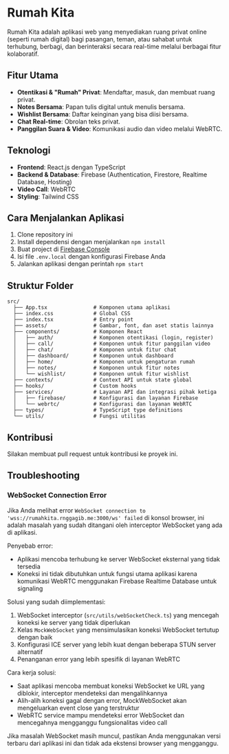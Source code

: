 # Rumah Kita

Rumah Kita adalah aplikasi web yang menyediakan ruang privat online (seperti rumah digital) bagi pasangan, teman, atau sahabat untuk terhubung, berbagi, dan berinteraksi secara real-time melalui berbagai fitur kolaboratif.

## Fitur Utama

- **Otentikasi & "Rumah" Privat**: Mendaftar, masuk, dan membuat ruang privat.
- **Notes Bersama**: Papan tulis digital untuk menulis bersama.
- **Wishlist Bersama**: Daftar keinginan yang bisa diisi bersama.
- **Chat Real-time**: Obrolan teks privat.
- **Panggilan Suara & Video**: Komunikasi audio dan video melalui WebRTC.

## Teknologi

- **Frontend**: React.js dengan TypeScript
- **Backend & Database**: Firebase (Authentication, Firestore, Realtime Database, Hosting)
- **Video Call**: WebRTC
- **Styling**: Tailwind CSS

## Cara Menjalankan Aplikasi

1. Clone repository ini
2. Install dependensi dengan menjalankan `npm install`
3. Buat project di [Firebase Console](https://console.firebase.google.com/)
4. Isi file `.env.local` dengan konfigurasi Firebase Anda
5. Jalankan aplikasi dengan perintah `npm start`

## Struktur Folder

```
src/
  ├── App.tsx               # Komponen utama aplikasi
  ├── index.css             # Global CSS
  ├── index.tsx             # Entry point
  ├── assets/               # Gambar, font, dan aset statis lainnya
  ├── components/           # Komponen React
  │   ├── auth/             # Komponen otentikasi (login, register)
  │   ├── call/             # Komponen untuk fitur panggilan video
  │   ├── chat/             # Komponen untuk fitur chat
  │   ├── dashboard/        # Komponen untuk dashboard
  │   ├── home/             # Komponen untuk pengaturan rumah
  │   ├── notes/            # Komponen untuk fitur notes
  │   └── wishlist/         # Komponen untuk fitur wishlist
  ├── contexts/             # Context API untuk state global
  ├── hooks/                # Custom hooks
  ├── services/             # Layanan API dan integrasi pihak ketiga
  │   ├── firebase/         # Konfigurasi dan layanan Firebase
  │   └── webrtc/           # Konfigurasi dan layanan WebRTC
  ├── types/                # TypeScript type definitions
  └── utils/                # Fungsi utilitas
```

## Kontribusi

Silakan membuat pull request untuk kontribusi ke proyek ini.

## Troubleshooting

### WebSocket Connection Error

Jika Anda melihat error `WebSocket connection to 'wss://rumahkita.rnggagib.me:3000/ws' failed` di konsol browser, ini adalah masalah yang sudah ditangani oleh interceptor WebSocket yang ada di aplikasi.

Penyebab error:
- Aplikasi mencoba terhubung ke server WebSocket eksternal yang tidak tersedia
- Koneksi ini tidak dibutuhkan untuk fungsi utama aplikasi karena komunikasi WebRTC menggunakan Firebase Realtime Database untuk signaling

Solusi yang sudah diimplementasi:
1. WebSocket interceptor (`src/utils/webSocketCheck.ts`) yang mencegah koneksi ke server yang tidak diperlukan
2. Kelas `MockWebSocket` yang mensimulasikan koneksi WebSocket tertutup dengan baik
3. Konfigurasi ICE server yang lebih kuat dengan beberapa STUN server alternatif
4. Penanganan error yang lebih spesifik di layanan WebRTC

Cara kerja solusi:
- Saat aplikasi mencoba membuat koneksi WebSocket ke URL yang diblokir, interceptor mendeteksi dan mengalihkannya
- Alih-alih koneksi gagal dengan error, MockWebSocket akan mengeluarkan event close yang terstruktur
- WebRTC service mampu mendeteksi error WebSocket dan mencegahnya mengganggu fungsionalitas video call

Jika masalah WebSocket masih muncul, pastikan Anda menggunakan versi terbaru dari aplikasi ini dan tidak ada ekstensi browser yang mengganggu.
